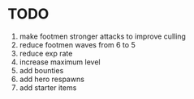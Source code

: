 # TODO

1. make footmen stronger attacks to improve culling
2. reduce footmen waves from 6 to 5
3. reduce exp rate
4. increase maximum level
5. add bounties
6. add hero respawns
7. add starter items
